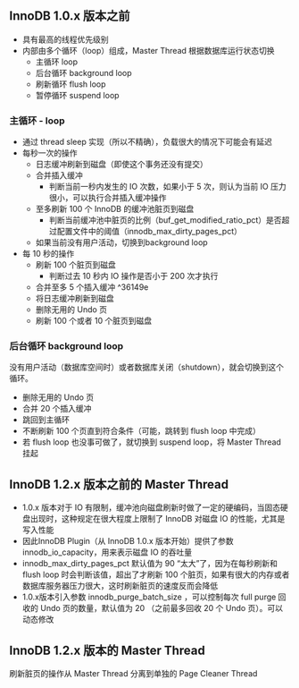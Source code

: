 ## InnoDB 1.0.x 版本之前
- 具有最高的线程优先级别
- 内部由多个循环（loop）组成，Master Thread 根据数据库运行状态切换
	- 主循环 loop
	- 后台循环 background loop
	- 刷新循环 flush loop
	- 暂停循环 suspend loop

### 主循环 - loop
- 通过 thread sleep 实现（所以不精确），负载很大的情况下可能会有延迟
- 每秒一次的操作
	- 日志缓冲刷新到磁盘（即使这个事务还没有提交）
	- 合并插入缓冲
		- 判断当前一秒内发生的 IO 次数，如果小于 5 次，则认为当前 IO 压力很小，可以执行合并插入缓冲操作
	- 至多刷新 100 个 InnoDB 的缓冲池脏页到磁盘
		- 判断当前缓冲池中脏页的比例（buf_get_modified_ratio_pct）是否超过配置文件中的阈值（innodb_max_dirty_pages_pct）
	- 如果当前没有用户活动，切换到background loop
- 每 10 秒的操作
	- 刷新 100 个脏页到磁盘
		- 判断过去 10 秒内 IO 操作是否小于 200 次才执行
	- 合并至多 5 个插入缓冲 ^36149e
	- 将日志缓冲刷新到磁盘
	- 删除无用的 Undo 页
	- 刷新 100 个或者 10 个脏页到磁盘

### 后台循环 background loop
没有用户活动（数据库空间时）或者数据库关闭（shutdown），就会切换到这个循环。
- 删除无用的 Undo 页
- 合并 20 个插入缓冲
- 跳回到主循环
- 不断刷新 100 个页直到符合条件（可能，跳转到 flush loop 中完成）
- 若 flush loop 也没事可做了，就切换到 suspend loop，将 Master Thread 挂起

## InnoDB 1.2.x 版本之前的 Master Thread
- 1.0.x 版本对于 IO 有限制，缓冲池向磁盘刷新时做了一定的硬编码，当固态硬盘出现时，这种规定在很大程度上限制了 InnoDB 对磁盘 IO 的性能，尤其是写入性能
- 因此InnoDB Plugin（从 InnoDB 1.0.x 版本开始）提供了参数 innodb_io_capacity，用来表示磁盘 IO 的吞吐量
- innodb_max_dirty_pages_pct 默认值为 90 “太大”了，因为在每秒刷新和 flush loop 时会判断该值，超出了才刷新 100 个脏页，如果有很大的内存或者数据库服务器压力很大，这时刷新脏页的速度反而会降低
- 1.0.x版本引入参数 innodb_purge_batch_size ，可以控制每次 full purge 回收的 Undo 页的数量，默认值为 20 （之前最多回收 20 个 Undo 页）。可以动态修改

## InnoDB 1.2.x 版本的 Master Thread
刷新脏页的操作从 Master Thread 分离到单独的 Page Cleaner Thread